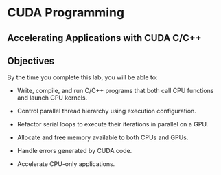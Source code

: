 # CUDA Programming

## Accelerating Applications with CUDA C/C++

## Objectives
 By the time you complete this lab, you will be able to: 

* Write, compile, and run C/C++ programs that both call CPU functions and launch GPU kernels.

* Control parallel thread hierarchy using execution configuration.

* Refactor serial loops to execute their iterations in parallel on a GPU.

* Allocate and free memory available to both CPUs and GPUs.

* Handle errors generated by CUDA code.

* Accelerate CPU-only applications.
